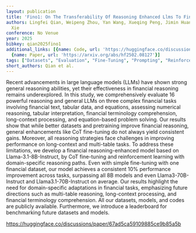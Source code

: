 ```yaml
---
layout: publication
title: 'Fino1: On The Transferability Of Reasoning Enhanced Llms To Finance'
authors: Lingfei Qian, Weipeng Zhou, Yan Wang, Xueqing Peng, Jimin Huang, Qianqian
  Xie
conference: No Venue
year: 2025
bibkey: qian2025fino1
additional_links: [{name: Code, url: 'https://huggingface.co/discussions/paper/67ad5ca59109885ce9b85a5b'},
  {name: Paper, url: 'https://arxiv.org/abs/hf2502.08127'}]
tags: ["Datasets", "Evaluation", "Fine-Tuning", "Prompting", "Reinforcement Learning"]
short_authors: Qian et al.
---
```

Recent advancements in large language models (LLMs) have shown strong general reasoning abilities, yet their effectiveness in financial reasoning remains underexplored. In this study, we comprehensively evaluate 16 powerful reasoning and general LLMs on three complex financial tasks involving financial text, tabular data, and equations, assessing numerical reasoning, tabular interpretation, financial terminology comprehension, long-context processing, and equation-based problem solving. Our results show that while better datasets and pretraining improve financial reasoning, general enhancements like CoT fine-tuning do not always yield consistent gains. Moreover, all reasoning strategies face challenges in improving performance on long-context and multi-table tasks. To address these limitations, we develop a financial reasoning-enhanced model based on Llama-3.1-8B-Instruct, by CoT fine-tuning and reinforcement learning with domain-specific reasoning paths. Even with simple fine-tuning with one financial dataset, our model achieves a consistent 10% performance improvement across tasks, surpassing all 8B models and even Llama3-70B-Instruct and Llama3.1-70B-Instruct on average. Our results highlight the need for domain-specific adaptations in financial tasks, emphasizing future directions such as multi-table reasoning, long-context processing, and financial terminology comprehension. All our datasets, models, and codes are publicly available. Furthermore, we introduce a leaderboard for benchmarking future datasets and models.

https://huggingface.co/discussions/paper/67ad5ca59109885ce9b85a5b